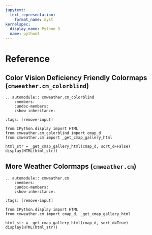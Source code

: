 ```yaml
---
jupytext:
  text_representation:
    format_name: myst
kernelspec:
  display_name: Python 3
  name: python3
---
```


# Reference

## Color Vision Deficiency Friendly Colormaps (`cmweather.cm_colorblind`)

```{eval-rst}
.. automodule:: cmweather.cm_colorblind
    :members:
    :undoc-members:
    :show-inheritance:
```

```{code-cell} ipython3
:tags: [remove-input]

from IPython.display import HTML
from cmweather.cm_colorblind import cmap_d
from cmweather.cm import _get_cmap_gallery_html

html_str = _get_cmap_gallery_html(cmap_d, sort_d=False)
display(HTML(html_str))
```

## More Weather Colormaps (`cmweather.cm`)

```{eval-rst}
.. automodule:: cmweather.cm
    :members:
    :undoc-members:
    :show-inheritance:
```

```{code-cell} ipython3
:tags: [remove-input]

from IPython.display import HTML
from cmweather.cm import cmap_d, _get_cmap_gallery_html

html_str = _get_cmap_gallery_html(cmap_d, sort_d=True)
display(HTML(html_str))
```
